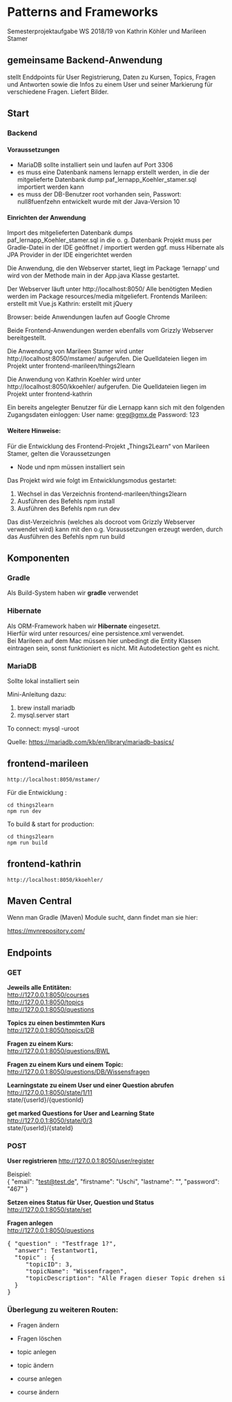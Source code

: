 # Patterns and Frameworks

Semesterprojektaufgabe WS 2018/19 von Kathrin Köhler und Marileen Stamer

## gemeinsame Backend-Anwendung

stellt Enddpoints für User Registrierung, Daten zu Kursen, Topics, Fragen und Antworten sowie die Infos zu einem User 
und seiner Markierung für verschiedene Fragen. Liefert Bilder.


## Start

### Backend
#### Voraussetzungen
* MariaDB sollte installiert sein und laufen auf Port 3306
* es muss eine Datenbank namens lernapp erstellt werden, in die der mitgelieferte Datenbank dump paf_lernapp_Koehler_stamer.sql importiert werden kann
* es muss der DB-Benutzer root vorhanden sein, Passwort: null8fuenfzehn
entwickelt wurde mit der Java-Version 10

#### Einrichten der Anwendung
Import des mitgelieferten Datenbank dumps paf_lernapp_Koehler_stamer.sql in die o. g. Datenbank
Projekt muss per Gradle-Datei in der IDE geöffnet / importiert werden
ggf. muss Hibernate als JPA Provider in der IDE eingerichtet werden

Die Anwendung, die den Webserver startet, liegt im Package ‘lernapp’ und wird von der Methode main in der App.java Klasse gestartet.


Der Webserver läuft unter http://localhost:8050/
Alle benötigten Medien werden im Package resources/media mitgeliefert.
Frontends
Marileen:	erstellt mit Vue.js
Kathrin: 	erstellt mit jQuery

Browser: beide Anwendungen laufen auf Google Chrome 

Beide Frontend-Anwendungen werden ebenfalls vom Grizzly Webserver bereitgestellt.


 
Die Anwendung von Marileen Stamer wird unter
http://localhost:8050/mstamer/
aufgerufen.
Die Quelldateien liegen im Projekt unter frontend-marileen/things2learn
 
Die Anwendung von Kathrin Koehler wird unter
http://localhost:8050/kkoehler/
aufgerufen.
Die Quelldateien liegen im Projekt unter frontend-kathrin


Ein bereits angelegter Benutzer für die Lernapp kann sich mit den folgenden Zugangsdaten einloggen:
User name:	greg@gmx.de
Password:	123
 

#### Weitere Hinweise:
 
Für die Entwicklung des Frontend-Projekt „Things2Learn“ von Marileen Stamer, gelten die Voraussetzungen
 
* Node und npm müssen installiert sein
 
Das Projekt wird wie folgt im Entwicklungsmodus gestartet:
 
1) Wechsel in das Verzeichnis frontend-marileen/things2learn
2) Ausführen des Befehls npm install
3) Ausführen des Befehls npm run dev

Das dist-Verzeichnis (welches als docroot vom Grizzly Webserver verwendet wird) kann mit den o.g. Voraussetzungen erzeugt werden, durch das Ausführen des Befehls npm run build


## Komponenten

### Gradle

Als Build-System haben wir **gradle** verwendet

### Hibernate

Als ORM-Framework haben wir **Hibernate** eingesetzt.   
Hierfür wird unter resources/ eine persistence.xml verwendet.   
Bei Marileen auf dem Mac müssen hier unbedingt die Entity Klassen eintragen sein, sonst funktioniert es nicht.
Mit Autodetection geht es nicht.

### MariaDB
<a name="mariaDB" id="mariaDB"></a>

Sollte lokal installiert sein

Mini-Anleitung dazu:   
1) brew install mariadb
2) mysql.server start

To connect:
    mysql -uroot

Quelle: 
https://mariadb.com/kb/en/library/mariadb-basics/


## frontend-marileen

    http://localhost:8050/mstamer/

 Für die Entwicklung :

    cd things2learn
    npm run dev

  To build & start for production:

    cd things2learn
    npm run build


## frontend-kathrin

    http://localhost:8050/kkoehler/


## Maven Central

Wenn man Gradle (Maven) Module sucht, dann findet man sie hier:

https://mvnrepository.com/

## Endpoints

### GET

**Jeweils alle Entitäten:**  
http://127.0.0.1:8050/courses   
http://127.0.0.1:8050/topics    
http://127.0.0.1:8050/questions

**Topics zu einen bestimmten Kurs**     
http://127.0.0.1:8050/topics/DB

**Fragen zu einem Kurs:**   
http://127.0.0.1:8050/questions/BWL

**Fragen zu einem Kurs und einem Topic:**       
http://127.0.0.1:8050/questions/DB/Wissensfragen

**Learningstate zu einem User und einer Question abrufen**
http://127.0.0.1:8050/state/1/11   
state/{userId}/{questionId}

**get marked Questions for User and Learning State**
http://127.0.0.1:8050/state/0/3    
state/{userId}/{stateId}

### POST

**User registrieren**
http://127.0.0.1:8050/user/register

Beispiel:   
{
  "email": "test@test.de",
  "firstname": "Uschi",
  "lastname": "",
  "password": "467"
}

**Setzen eines Status für User, Question und Status**
http://127.0.0.1:8050/state/set

**Fragen anlegen**  
http://127.0.0.1:8050/questions

<pre>
{ "question" : "Testfrage 1?",
  "answer": Testantwort1,
  "topic" : {
     "topicID": 3,
     "topicName": "Wissenfragen",
     "topicDescription": "Alle Fragen dieser Topic drehen sich um Datenbanken"
  }
}
</pre>


### Überlegung zu weiteren Routen:

* Fragen ändern
* Fragen löschen

* topic anlegen
* topic ändern
    
* course anlegen
* course ändern
